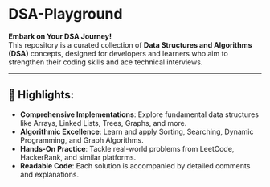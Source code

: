 # DSA-Playground

**Embark on Your DSA Journey!**  
This repository is a curated collection of **Data Structures and Algorithms (DSA)** concepts, designed for developers and learners who aim to strengthen their coding skills and ace technical interviews.

---

## 🌟 Highlights:
- **Comprehensive Implementations**: Explore fundamental data structures like Arrays, Linked Lists, Trees, Graphs, and more.
- **Algorithmic Excellence**: Learn and apply Sorting, Searching, Dynamic Programming, and Graph Algorithms.
- **Hands-On Practice**: Tackle real-world problems from LeetCode, HackerRank, and similar platforms.
- **Readable Code**: Each solution is accompanied by detailed comments and explanations.
